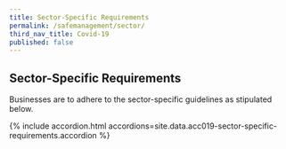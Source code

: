 ```yaml
---
title: Sector-Specific Requirements
permalink: /safemanagement/sector/
third_nav_title: Covid-19
published: false
---
```


## Sector-Specific Requirements

Businesses are to adhere to the sector-specific guidelines as stipulated below.

{% include accordion.html accordions=site.data.acc019-sector-specific-requirements.accordion %}